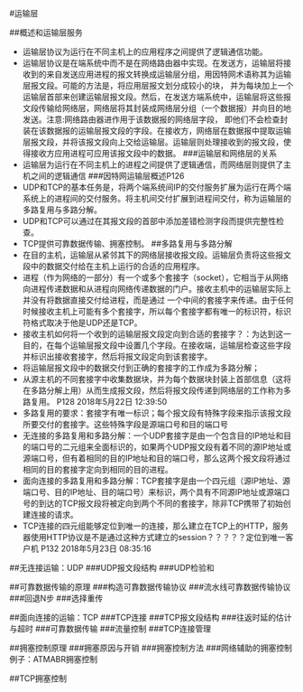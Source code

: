 #运输层

##概述和运输层服务
- 运输层协议为运行在不同主机上的应用程序之间提供了逻辑通信功能。
- 运输层协议是在端系统中而不是在网络路由器中实现。在发送方，运输层将接收到的来自发送应用进程的报文转换成运输层分组，用因特网术语称其为运输层报文段。可能的方法是，将应用层报文划分成较小的块，
并为每块加上一个运输层首部来创建运输层报文段。然后，在发送方端系统中，运输层将这些报文段传输给网络层，网络层将其封装成网络层分组（一个数据报）并向目的地发送。注意:网络路由器进作用于该数据报的网络层字段，
即他们不会检查封装在该数据报的运输层报文段的字段。在接收方，网络层在数据报中提取运输层报文段，并将该报文段向上交给运输层。运输层则处理接收到的报文段，使得接收方应用进程可应用该报文段中的数据。
###运输层和网络层的关系
- 运输层为运行在不同主机上的进程之间提供了逻辑通信，而网络层则提供了主机之间的逻辑通信
###因特网运输层概述P126
- UDP和TCP的基本任务是，将两个端系统间IP的交付服务扩展为运行在两个端系统上的进程间的交付服务。将主机间交付扩展到进程间交付，称为运输层的多路复用与多路分解。
- UDP和TCP可以通过在其报文段的首部中添加差错检测字段而提供完整性检查。
- TCP提供可靠数据传输、拥塞控制。
##多路复用与多路分解
- 在目的主机，运输层从紧邻其下的网络层接收报文段。运输层负责将这些报文段中的数据交付给在主机上运行的合适的应用程序。
- 进程（作为网络的一部分）有一个或多个套接字（socket），它相当于从网络向进程传递数据和从进程向网络传递数据的门户。接收主机中的运输层实际上并没有将数据直接交付给进程，而是通过
一个中间的套接字来传递。由于任何时候接收主机上可能有多个套接字，所以每个套接字都有唯一的标识符，标识符格式取决于他是UDP还是TCP。
- 接收主机如何将一个收到的运输层报文段定向到合适的套接字？：为达到这一目的，在每个运输层报文段中设置几个字段。在接收端，运输层检查这些字段并标识出接收套接字，然后将报文段定向到该套接字。
- 将运输层报文段中的数据交付到正确的套接字的工作成为多路分解；
- 从源主机的不同套接字中收集数据块，并为每个数据块封装上首部信息（这将在多路分解上用）从而生成报文段，然后将报文段传递到网络层的工作称为多路复用。 P128 2018年5月22日 12:39:50
- 多路复用的要求：套接字有唯一标识；每个报文段有特殊字段来指示该报文段所要交付的套接字。这些特殊字段是源端口号和目的端口号
- 无连接的多路复用和多路分解：一个UDP套接字是由一个包含目的IP地址和目的端口号的二元组来全面标识的，如果两个UDP报文段有着不同的源IP地址或源端口号，但有着相同的目的IP地址和目的端口号，那么这两个报文段将通过相同的目的套接字定向到相同的目的进程。
- 面向连接的多路复用和多路分解：TCP套接字是由一个四元组（源IP地址、源端口号、目的IP地址、目的端口号）来标识，两个具有不同源IP地址或源端口号的到达的TCP报文段将被定向到两个不同的套接字，除非TCP携带了初始创建连接的请求。
- TCP连接的四元组能够定位到唯一的连接，那么建立在TCP上的HTTP，服务器使用HTTP协议是不是通过这种方式建立的session？？？？？定位到唯一客户机 P132 2018年5月23日 08:35:16

##无连接运输：UDP
###UDP报文段结构
###UDP检验和

##可靠数据传输的原理
###构造可靠数据传输协议
###流水线可靠数据传输协议
###回退N步
###选择重传

##面向连接的运输：TCP
###TCP连接
###TCP报文段结构
###往返时延的估计与超时
###可靠数据传输
###流量控制
###TCP连接管理

##拥塞控制原理
###拥塞原因与开销
###拥塞控制方法
###网络辅助的拥塞控制例子：ATMABR拥塞控制

##TCP拥塞控制